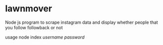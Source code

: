 # lawnmover
Node js program to scrape  instagram data and display whether people that you follow followback or not

usage node index *username* *password*
